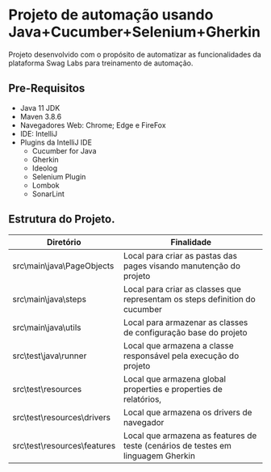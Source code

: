 # Projeto de automação usando Java+Cucumber+Selenium+Gherkin
Projeto desenvolvido com o propósito de automatizar as funcionalidades da plataforma Swag Labs para treinamento de automação.

## Pre-Requisitos
* Java 11 JDK
* Maven 3.8.6
* Navegadores Web: Chrome; Edge e FireFox
* IDE: IntelliJ
* Plugins da IntelliJ IDE
    * Cucumber for Java
    * Gherkin
    * Ideolog
    * Selenium Plugin
    * Lombok
    * SonarLint

## Estrutura do Projeto.
| Diretório                    | Finalidade                                                                       |
|------------------------------|----------------------------------------------------------------------------------|
| src\main\java\PageObjects    | Local para criar as pastas das pages visando manutenção do projeto               |
| src\main\java\steps          | Local para criar as classes que representam os steps definition do cucumber      |
| src\main\java\utils          | Local para armazenar as classes de configuração base do projeto                  |
| src\test\java\runner         | Local que armazena a classe responsável pela execução do projeto                 |
| src\test\resources           | Local que armazena global properties e properties de relatórios,                 |  
| src\test\resources\drivers   | Local que armazena os drivers de navegador                                       |
| src\test\resources\features  | Local que armazena as features de teste (cenários de testes em linguagem Gherkin |